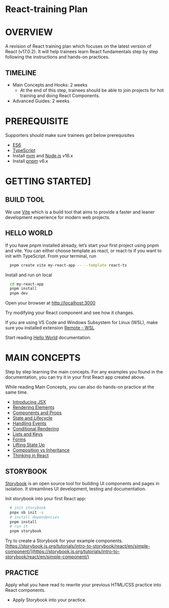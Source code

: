 # React-training Plan

# OVERVIEW

A revision of React training plan which focuses on the latest version of React (v17.0.2). It will help trainees learn React fundamentals step by step following the instructions and hands-on practices.

## TIMELINE

* Main Concepts and Hooks: 2 weeks
    * At the end of this step, trainees should be able to join projects for hot training and doing React Components.
* Advanced Guides: 2 weeks

# PREREQUISITE

Supporters should make sure trainees got below prerequisites

* [ES6](https://www.javascripttutorial.net/es6/)
* [TypeScript](https://www.typescriptlang.org/docs/handbook/intro.html)
* Install [nvm](https://github.com/nvm-sh/nvm#install--update-script) and [Node.js](https://nodejs.org/en/download/) v16.x
* Install [pnpm](https://pnpm.io/) v6.x 

# GETTING STARTED]

## BUILD TOOL

We use [Vite](https://vitejs.dev/guide/#scaffolding-your-first-vite-project) which is a build tool that aims to provide a faster and leaner development experience for modern web projects.

## HELLO WORLD

If you have pnpm installed already, let’s start your first project using pnpm and vite. You can either choose template as react, or react-ts if you want to init with TypeScript. From your terminal, run

```bash
  pnpm create vite my-react-app -- --template react-ts
```

Install and run on local

```bash
  cd my-react-app
  pnpm install
  pnpm dev
```

Open your browser at [http://localhost:3000](http://localhost:3000)

Try modifying your React component and see how it changes.

If you are using VS Code and Windows Subsystem for Linux (WSL), make sure you installed extension [Remote - WSL](https://marketplace.visualstudio.com/items?itemName=ms-vscode-remote.remote-wsl)

Start reading [Hello World](https://reactjs.org/docs/hello-world.html) documentation.

# MAIN CONCEPTS

Step by step learning the main concepts. For any examples you found in the documentation, you can try it in your first React app created above.

While reading Main Concepts, you can also do hands-on practice at the same time.

* [Introducing JSX](https://reactjs.org/docs/introducing-jsx.html)
* [Rendering Elements](https://reactjs.org/docs/rendering-elements.html)
* [Components and Props](https://reactjs.org/docs/components-and-props.html)
* [State and Lifecycle](https://reactjs.org/docs/state-and-lifecycle.html)
* [Handling Events](https://reactjs.org/docs/handling-events.html)
* [Conditional Rendering](https://reactjs.org/docs/conditional-rendering.html)
* [Lists and Keys](https://reactjs.org/docs/lists-and-keys.html)
* [Forms](https://reactjs.org/docs/forms.html)
* [Lifting State Up](https://reactjs.org/docs/lifting-state-up.html)
* [Composition vs Inheritance](https://reactjs.org/docs/composition-vs-inheritance.html)
* [Thinking in React](https://reactjs.org/docs/thinking-in-react.html)

## STORYBOOK

[Storybook](https://storybook.js.org/) is an open source tool for building UI components and pages in isolation. It streamlines UI development, testing and documentation.

Init storybook into your first React app:

```bash
  # init storybook
  pnpx sb init -s
  # install dependencies
  pnpm install
  # run it
  pnpm storybook
```

Try to create a Storybook for your example components. [https://storybook.js.org/tutorials/intro-to-storybook/react/en/simple-component/](https://storybook.js.org/tutorials/intro-to-storybook/react/en/simple-component/)

## PRACTICE

Apply what you have read to rewrite your previous HTML/CSS practice into React components.

* Apply Storybook into your practice.
